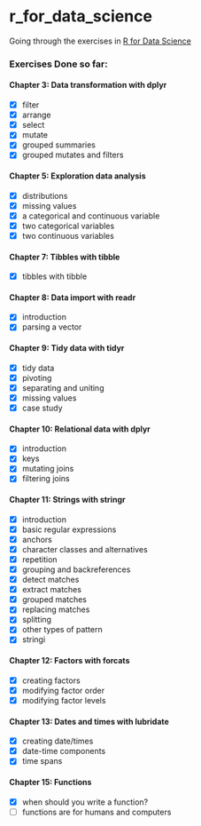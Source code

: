 # r_for_data_science
Going through the exercises in [R for Data
Science](https://r4ds.had.co.nz/index.html)

### Exercises Done so far:
#### Chapter 3: Data transformation with dplyr
- [x] filter
- [x] arrange
- [x] select
- [x] mutate
- [x] grouped summaries
- [x] grouped mutates and filters

#### Chapter 5: Exploration data analysis
- [x] distributions
- [x] missing values
- [x] a categorical and continuous variable
- [x] two categorical variables
- [x] two continuous variables

#### Chapter 7: Tibbles with tibble
- [x] tibbles with tibble

#### Chapter 8: Data import with readr
- [x] introduction
- [x] parsing a vector

#### Chapter 9: Tidy data with tidyr
- [x] tidy data
- [x] pivoting
- [x] separating and uniting
- [x] missing values
- [x] case study

#### Chapter 10: Relational data with dplyr 
- [x] introduction
- [x] keys
- [x] mutating joins
- [x] filtering joins
#### Chapter 11: Strings with stringr 
- [x] introduction
- [x] basic regular expressions
- [x] anchors
- [x] character classes and alternatives
- [x] repetition
- [x] grouping and backreferences 
- [x] detect matches 
- [x] extract matches 
- [x] grouped matches 
- [x] replacing matches 
- [x] splitting
- [x] other types of pattern
- [x] stringi

#### Chapter 12: Factors with forcats
- [x] creating factors
- [x] modifying factor order
- [x] modifying factor levels

#### Chapter 13: Dates and times with lubridate
- [x] creating date/times
- [x] date-time components
- [x] time spans
 
#### Chapter 15: Functions
- [x] when should you write a function?
- [ ] functions are for humans and computers
